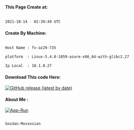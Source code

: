 
   
#### This Page Create at:

```bash

2021-10-14 - 02:39:49 UTC

```

#### Create By Machine:

```bash

Host Name : fv-az29-735

platform  : Linux-5.4.0-1059-azure-x86_64-with-glibc2.27

Ip Local  : 10.1.0.27

```
#### Download This code Here:

[![GitHub release (latest by date)](https://img.shields.io/github/v/release/Gosdan-Movsesian/Gosdan?style=for-the-badge&label=Download)](https://github.com/Gosdan-Movsesian/Gosdan/releases) 

</p> 

#### About Me :

[![App-Run](https://github.com/Gosdan-Movsesian/Gosdan/actions/workflows/App-Run.yml/badge.svg)](https://github.com/Gosdan-Movsesian/Gosdan/actions/workflows/App-Run.yml)

```bash

Gosdan-Movsesian

```

